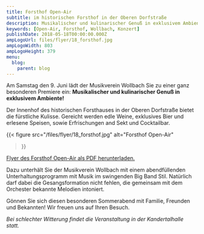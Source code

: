 ```yaml
---
title: Forsthof Open-Air
subtitle: im historischen Forsthof in der Oberen Dorfstraße
description: Musikalischer und kulinarischer Genuß in exklusivem Ambiente.
keywords: [Open-Air, Forsthof, Wollbach, Konzert]
publishDate: 2018-05-18T00:00:00.000Z
ampLogoUrl: files/flyer/18_forsthof.jpg
ampLogoWidth: 803
ampLogoHeight: 379
menu:
  blog:
    parent: blog
---
```


Am Samstag den 9. Juni lädt der Musikverein Wollbach Sie zu einer ganz besonderen Premiere ein:
**Musikalischer und kulinarischer Genuß in exklusivem Ambiente!**

Der Innenhof des historischen Forsthauses in der Oberen Dorfstraße bietet die fürstliche
Kulisse. Gereicht werden edle Weine, exklusives Bier und erlesene Speisen, sowie Erfrischungen
and Sekt und Cocktailbar.

{{< figure src="/files/flyer/18_forsthof.jpg"
           alt="Forsthof Open-Air"
>}}

[Flyer des Forsthof Open-Air als PDF herunterladen.](/files/flyer/18_forsthof.pdf)

Dazu unterhält Sie der Musikverein Wollbach mit einem abendfüllenden Unterhaltungsprogramm
mit Musik im swingenden Big Band Stil. Natürlich darf dabei die Gesangsformation nicht
fehlen, die gemeinsam mit dem Orchester bekannte Melodien intoniert.

Gönnen Sie sich diesen besonderen Sommerabend mit Familie, Freunden und Bekannten!
Wir freuen uns auf Ihren Besuch.

*Bei schlechter Witterung findet die Veranstaltung in der Kandertalhalle statt.*
